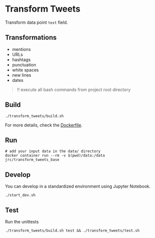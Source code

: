 # Transform Tweets

Transform data point `text` field.

## Transformations

* mentions
* URLs
* hashtags
* punctuation
* white spaces
* new lines
* dates

> :bangbang: execute all bash commands from project root directory

## Build

```shell
./transform_tweets/build.sh
```

For more details, check the [Dockerfile](Dockerfile).

## Run

```shell
# add your input data in the data/ directory
docker container run --rm -v $(pwd)/data:/data jrc/transform_tweets_base
```

## Develop

You can develop in a standardized environment using Jupyter Notebook.

```shell
./start_dev.sh
```

## Test

Run the unittests

```shell
./transform_tweets/build.sh test && ./transform_tweets/test.sh
```
